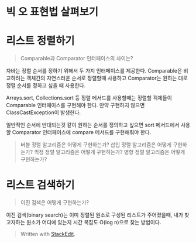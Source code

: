 # 빅 오 표현법 살펴보기

# 리스트 정렬하기

>Comparable과 Comparator 인터페이스의 차이는?

자바는 정렬 순서를 정하기 위해서 두 가지 인터페이스를 제공한다. 
Comparable은 비교하려는 객체간의 자연스러운 순서로 정렬할때 사용하고 Comparator는 원하는 대로 정렬 순서를 정하고 싶을 때 사용한다. 

Arrays.sort, Collections.sort 등 정렬 메서드를 사용할때는 정렬할 객체들이 Comparable 인터페이스를 구현해야 한다. 만약 구현하지 않으면 ClassCastException이 발생한다. 

일반적인 순서에 반대되는것 같이 원하는 순서를 정의하고 싶으면 sort 메서드에서 사용할 Comparator 인터페이스에 compare 메서드를  구현해줘야 한다. 

>버블 정렬 알고리즘은 어떻게 구현하는가? 
>삽입 정렬 알고리즘은 어떻게 구현하는가? 
>퀵정 정렬 알고리즘은 어떻게 구현하는가?
>병항 정렬 알고리즘은 어떻게 구현하는가? 

# 리스트 검색하기

>이진 검색은 어떻게 구현하는가?

이진 검색(binary search)는 이미 정렬된 원소로 구성된  리스트가 주어졌을때, 내가 찾고자하는 원소가 어디에 있는지 시간 복잡도 O(log n)으로 찾는 방법이다.  

> Written with [StackEdit](https://stackedit.io/).
<!--stackedit_data:
eyJoaXN0b3J5IjpbLTExNzE1MTA0OTddfQ==
-->